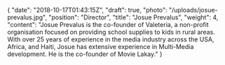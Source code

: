 <!-- ++
date = 2018-10-17T01:43:15Z
draft = true
photo = "/uploads/josue-prevalus.jpg"
position = "Director"
title = "Josue Prevalus"
weight = 4

++
Josue Prevalus is the co-founder of Valeteria, a non-profit organisation focused on providing school supplies to kids in rural areas. With over 25 years of experience in the media industry across the  USA, Africa and Haiti, Josue has extensive experience in Multi-Media development.  He is the co-founder of Movie Lakay. -->

{
  "date": "2018-10-17T01:43:15Z",
  "draft": true,
  "photo": "/uploads/josue-prevalus.jpg",
  "position": "Director",
  "title": "Josue Prevalus",
  "weight": 4,
  "content": "Josue Prevalus is the co-founder of Valeteria, a non-profit organisation focused on providing school supplies to kids in rural areas. With over 25 years of experience in the media industry across the USA, Africa, and Haiti, Josue has extensive experience in Multi-Media development. He is the co-founder of Movie Lakay."
}
